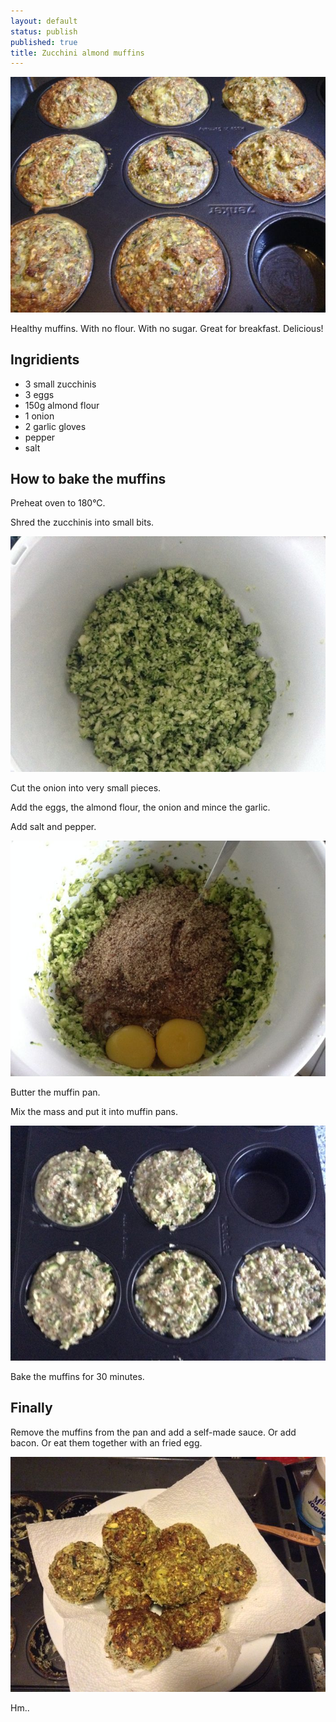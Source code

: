 ```yaml
---
layout: default
status: publish
published: true
title: Zucchini almond muffins
---
```


![](/assets/images/2014/Jul/IMG_0150.jpg)

Healthy muffins. With no flour. With no sugar. Great for breakfast. Delicious!

## Ingridients

*   3 small zucchinis
*   3 eggs
*   150g almond flour
*   1 onion
*   2 garlic gloves
*   pepper
*   salt

## How to bake the muffins

Preheat oven to 180°C.

Shred the zucchinis into small bits.

![](/assets/images/2014/Jul/IMG_0131.jpg)

Cut the onion into very small pieces.

Add the eggs, the almond flour, the onion and mince the garlic.

Add salt and pepper.

![](/assets/images/2014/Jul/IMG_0133.jpg)

Butter the muffin pan.

Mix the mass and put it into muffin pans.

![](/assets/images/2014/Jul/IMG_0139.jpg)

Bake the muffins for 30 minutes.

## Finally

Remove the muffins from the pan and add a self-made sauce. Or add bacon. Or eat them together with an fried egg.

![](/assets/images/2014/Jul/IMG_0151.jpg)

Hm..